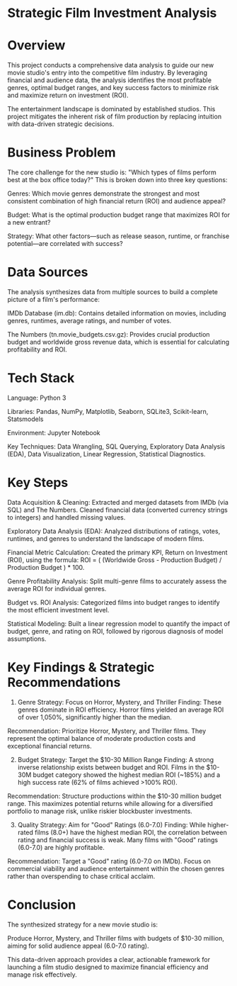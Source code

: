 #  Strategic Film Investment Analysis

# Overview
This project conducts a comprehensive data analysis to guide our new movie studio's entry into the competitive film industry. By leveraging financial and audience data, the analysis identifies the most profitable genres, optimal budget ranges, and key success factors to minimize risk and maximize return on investment (ROI).

The entertainment landscape is dominated by established studios. This project mitigates the inherent risk of film production by replacing intuition with data-driven strategic decisions.

# Business Problem
The core challenge for the new studio is: "Which types of films perform best at the box office today?"
This is broken down into three key questions:

Genres: Which movie genres demonstrate the strongest and most consistent combination of high financial return (ROI) and audience appeal?

Budget: What is the optimal production budget range that maximizes ROI for a new entrant?

Strategy: What other factors—such as release season, runtime, or franchise potential—are correlated with success?

# Data Sources
The analysis synthesizes data from multiple sources to build a complete picture of a film's performance:

IMDb Database (im.db): Contains detailed information on movies, including genres, runtimes, average ratings, and number of votes.

The Numbers (tn.movie_budgets.csv.gz): Provides crucial production budget and worldwide gross revenue data, which is essential for calculating profitability and ROI.

# Tech Stack
Language: Python 3

Libraries: Pandas, NumPy, Matplotlib, Seaborn, SQLite3, Scikit-learn, Statsmodels

Environment: Jupyter Notebook

Key Techniques: Data Wrangling, SQL Querying, Exploratory Data Analysis (EDA), Data Visualization, Linear Regression, Statistical Diagnostics.

# Key Steps
Data Acquisition & Cleaning: Extracted and merged datasets from IMDb (via SQL) and The Numbers. Cleaned financial data (converted currency strings to integers) and handled missing values.

Exploratory Data Analysis (EDA): Analyzed distributions of ratings, votes, runtimes, and genres to understand the landscape of modern films.

Financial Metric Calculation: Created the primary KPI, Return on Investment (ROI), using the formula: ROI = ( (Worldwide Gross - Production Budget) / Production Budget ) * 100.

Genre Profitability Analysis: Split multi-genre films to accurately assess the average ROI for individual genres.

Budget vs. ROI Analysis: Categorized films into budget ranges to identify the most efficient investment level.

Statistical Modeling: Built a linear regression model to quantify the impact of budget, genre, and rating on ROI, followed by rigorous diagnosis of model assumptions.

# Key Findings & Strategic Recommendations
1. Genre Strategy: Focus on Horror, Mystery, and Thriller
Finding: These genres dominate in ROI efficiency. Horror films yielded an average ROI of over 1,050%, significantly higher than the median.

Recommendation: Prioritize Horror, Mystery, and Thriller films. They represent the optimal balance of moderate production costs and exceptional financial returns.

2. Budget Strategy: Target the $10-30 Million Range
Finding: A strong inverse relationship exists between budget and ROI. Films in the $10-30M budget category showed the highest median ROI (~185%) and a high success rate (62% of films achieved >100% ROI).

Recommendation: Structure productions within the $10-30 million budget range. This maximizes potential returns while allowing for a diversified portfolio to manage risk, unlike riskier blockbuster investments.

3. Quality Strategy: Aim for "Good" Ratings (6.0-7.0)
Finding: While higher-rated films (8.0+) have the highest median ROI, the correlation between rating and financial success is weak. Many films with "Good" ratings (6.0-7.0) are highly profitable.

Recommendation: Target a "Good" rating (6.0-7.0 on IMDb). Focus on commercial viability and audience entertainment within the chosen genres rather than overspending to chase critical acclaim.

# Conclusion
The synthesized strategy for a new movie studio is:

Produce Horror, Mystery, and Thriller films with budgets of $10-30 million, aiming for solid audience appeal (6.0-7.0 rating).

This data-driven approach provides a clear, actionable framework for launching a film studio designed to maximize financial efficiency and manage risk effectively.

